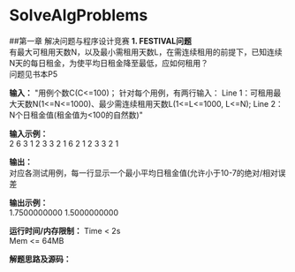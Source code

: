 # SolveAlgProblems

##第一章 解决问题与程序设计竞赛
**1. FESTIVAL问题**  
有最大可租用天数N，以及最小需租用天数L，在需连续租用的前提下，已知连续N天的每日租金，为使平均日租金降至最低，应如何租用？  
问题见书本P5
   
**输入：**	"用例个数C(C<=100)；
针对每个用例，有两行输入：
Line 1：可租用最大天数N(1<=N<=1000)、最少需连续租用天数L(1<=L<=1000, L<=N);
Line 2：N个日租金值(租金值为<100的自然数)"

**输入示例：**	
2
6 3
1 2 3 3 2 1
6 2 
1 2 3 3 2 1

**输出：** 	
对应各测试用例，每一行显示一个最小平均日租金值(允许小于10-7的绝对/相对误差

**输出示例：**	
1.7500000000
1.5000000000

**运行时间/内存限制：**
Time < 2s   
Mem <= 64MB

**解题思路及源码：**	
